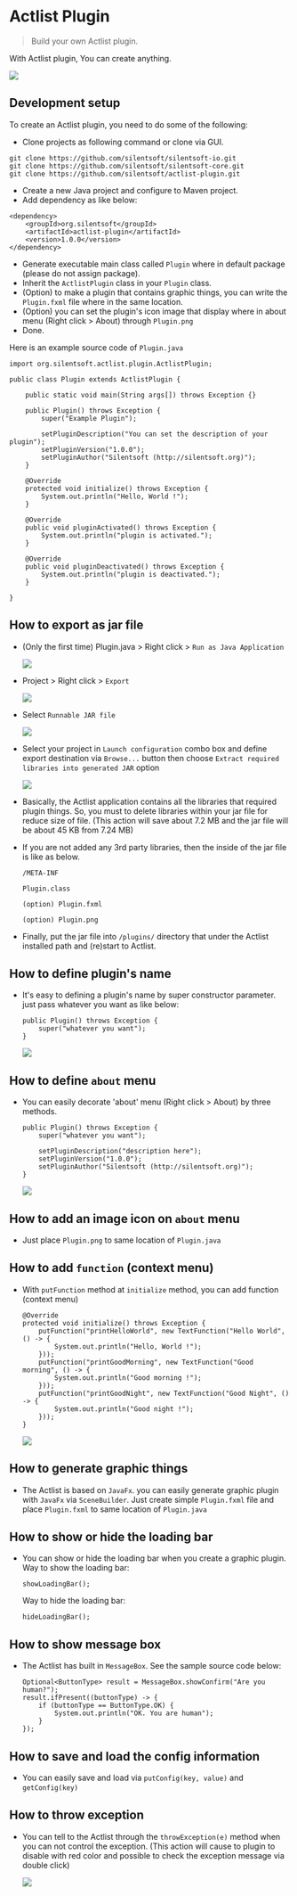 # Actlist Plugin
> Build your own Actlist plugin.

With Actlist plugin, You can create anything.

![](http://silentsoft.org/actlist/images/preview.png)

## Development setup

To create an Actlist plugin, you need to do some of the following:
* Clone projects as following command or clone via GUI.
```
git clone https://github.com/silentsoft/silentsoft-io.git
git clone https://github.com/silentsoft/silentsoft-core.git
git clone https://github.com/silentsoft/actlist-plugin.git
```
* Create a new Java project and configure to Maven project.
* Add dependency as like below:
```
<dependency>
	<groupId>org.silentsoft</groupId>
	<artifactId>actlist-plugin</artifactId>
	<version>1.0.0</version>
</dependency>
```
* Generate executable main class called `Plugin` where in default package (please do not assign package).
* Inherit the `ActlistPlugin` class in your `Plugin` class.
* (Option) to make a plugin that contains graphic things, you can write the `Plugin.fxml` file where in the same location.
* (Option) you can set the plugin's icon image that display where in about menu (Right click > About) through `Plugin.png`
* Done.

Here is an example source code of `Plugin.java`
```
import org.silentsoft.actlist.plugin.ActlistPlugin;

public class Plugin extends ActlistPlugin {
    
    public static void main(String args[]) throws Exception {}
    
    public Plugin() throws Exception {
        super("Example Plugin");
        
        setPluginDescription("You can set the description of your plugin");
        setPluginVersion("1.0.0");
        setPluginAuthor("Silentsoft (http://silentsoft.org)");
    }
    
    @Override
    protected void initialize() throws Exception {
        System.out.println("Hello, World !");
    }
    
    @Override
    public void pluginActivated() throws Exception {
        System.out.println("plugin is activated.");
    }
    
    @Override
    public void pluginDeactivated() throws Exception {
        System.out.println("plugin is deactivated.");
    }

}
```

## How to export as jar file

* (Only the first time) Plugin.java > Right click > `Run as Java Application`
  
  ![](http://silentsoft.org/actlist/images/export-1.png)

* Project > Right click > `Export`
  
  ![](http://silentsoft.org/actlist/images/export-2.png)

* Select `Runnable JAR file`
  
  ![](http://silentsoft.org/actlist/images/export-3.png)

* Select your project in `Launch configuration` combo box and define export destination via `Browse...` button then choose `Extract required libraries into generated JAR` option
  
  ![](http://silentsoft.org/actlist/images/export-4.png)

* Basically, the Actlist application contains all the libraries that required plugin things. So, you must to delete libraries within your jar file for reduce size of file. (This action will save about 7.2 MB and the jar file will be about 45 KB from 7.24 MB)
* If you are not added any 3rd party libraries, then the inside of the jar file is like as below.
  ```
  /META-INF
  
  Plugin.class
  
  (option) Plugin.fxml
  
  (option) Plugin.png
  ```
* Finally, put the jar file into `/plugins/` directory that under the Actlist installed path and (re)start to Actlist.

## How to define plugin's name

* It's easy to defining a plugin's name by super constructor parameter. just pass whatever you want as like below:
  ```
  public Plugin() throws Exception {
      super("whatever you want");
  }
  ```
  
  ![](http://silentsoft.org/actlist/images/how-to-define-plugin-name.png)

## How to define `about` menu

* You can easily decorate 'about' menu (Right click > About) by three methods.
  ```
  public Plugin() throws Exception {
      super("whatever you want");
      
      setPluginDescription("description here");
      setPluginVersion("1.0.0");
      setPluginAuthor("Silentsoft (http://silentsoft.org)");
  }
  ```
  
  ![](http://silentsoft.org/actlist/images/how-to-define-about-menu.png)

## How to add an image icon on `about` menu

* Just place `Plugin.png` to same location of `Plugin.java`

## How to add `function` (context menu)

* With `putFunction` method at `initialize` method, you can add function (context menu)
  ```
  @Override
  protected void initialize() throws Exception {
  	  putFunction("printHelloWorld", new TextFunction("Hello World", () -> {
		  System.out.println("Hello, World !");
	  }));
	  putFunction("printGoodMorning", new TextFunction("Good morning", () -> {
		  System.out.println("Good morning !");
	  }));
	  putFunction("printGoodNight", new TextFunction("Good Night", () -> {
		  System.out.println("Good night !");
	  }));
  }
  ```
  
  ![](http://silentsoft.org/actlist/images/how-to-add-function-context-menu.png)

## How to generate graphic things

* The Actlist is based on `JavaFx`. you can easily generate graphic plugin with `JavaFx` via `SceneBuilder`. Just create simple `Plugin.fxml` file and place `Plugin.fxml` to same location of `Plugin.java`

## How to show or hide the loading bar

* You can show or hide the loading bar when you create a graphic plugin.
  Way to show the loading bar:
  ```
  showLoadingBar();
  ```
  Way to hide the loading bar:
  ```
  hideLoadingBar();
  ```

## How to show message box

* The Actlist has built in `MessageBox`. See the sample source code below:
  ```
  Optional<ButtonType> result = MessageBox.showConfirm("Are you human?");
  result.ifPresent((buttonType) -> {
      if (buttonType == ButtonType.OK) {
          System.out.println("OK. You are human");
	  }
  });
  ```

## How to save and load the config information

* You can easily save and load via `putConfig(key, value)` and `getConfig(key)`

## How to throw exception

* You can tell to the Actlist through the `throwException(e)` method when you can not control the exception. (This action will cause to plugin to disable with red color and possible to  check the exception message via double click)
  
  ![](http://silentsoft.org/actlist/images/how-to-throw-exception.png)